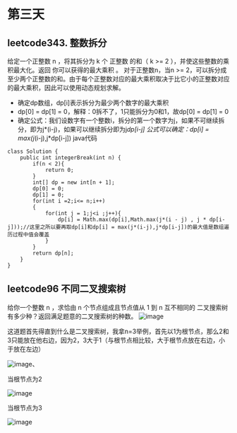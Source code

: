 # 第三天
## leetcode343. 整数拆分
给定一个正整数 n ，将其拆分为 k 个 正整数 的和（ k >= 2 ），并使这些整数的乘积最大化。返回 你可以获得的最大乘积 。
对于正整数n，当n >= 2，可以拆分成至少两个正整数的和。由于每个正整数对应的最大乘积取决于比它小的正整数对应的最大乘积，因此可以使用动态规划求解。
 - 确定dp数组，dp[i]表示拆分为最少两个数字的最大乘积
 - dp[0] = dp[1] = 0，解释：0拆不了，1只能拆分为0和1，故dp[0] = dp[1] = 0
 - 确定公式：我们设数字有一个整数i，拆分的第一个数字为j，如果不可继续拆分，即为j*(i-j)，如果可以继续拆分即为j*dp[i-j]
 公式可以确定：dp[i] = max(j*(i-j),j*dp[i-j])
java代码
```
class Solution {
    public int integerBreak(int n) {
        if(n < 2){
            return 0;
        }
        int[] dp = new int[n + 1];
        dp[0] = 0;
        dp[1] = 0;
        for(int i =2;i<= n;i++)
        {
            for(int j = 1;j<i ;j++){
                dp[i] = Math.max(dp[i],Math.max(j*(i - j) , j * dp[i-j]));//这里之所以要再取dp[i]和dp[i] = max(j*(i-j),j*dp[i-j])的最大值是数组遍历过程中值会覆盖
            }
        }
        return dp[n];
    }
}
```
## leetcode96 不同二叉搜索树
给你一个整数 n ，求恰由 n 个节点组成且节点值从 1 到 n 互不相同的 二叉搜索树 有多少种？返回满足题意的二叉搜索树的种数。
![image](https://user-images.githubusercontent.com/88364565/198170169-f2980556-e029-462e-9a43-26d7a9a59dca.png)

这道题首先得直到什么是二叉搜索树，我拿n=3举例，首先以1为根节点，那么2和3只能放在他右边，因为2，3大于1（与根节点相比较，大于根节点放在右边，小于放在左边）

![image](https://user-images.githubusercontent.com/88364565/198170633-9bc279c5-a260-490d-afa4-5b14bd7e25c5.png)、

当根节点为2

![image](https://user-images.githubusercontent.com/88364565/198170941-693c36dc-8ffc-41b7-95ff-2bb6f065860e.png)

当根节点为3

![image](https://user-images.githubusercontent.com/88364565/198170871-96ad674b-5734-48a2-8c33-c271a862ddd7.png)









